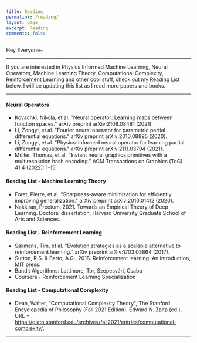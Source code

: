```yaml
---
title: Reading
permalink: /reading/
layout: page
excerpt: Reading
comments: false
---
```

Hey Everyone~
<hr>
If you are interested in Physics Informed Machine Learning, Neural Operators, Machine Learning Theory, Computational Complexity, Reinforcement Learning and other cool stuff, check out my Reading List below. I will be updating this list as I read more papers and books.
<hr>

#### Neural Operators
* Kovachki, Nikola, et al. "Neural operator: Learning maps between function spaces." arXiv preprint arXiv:2108.08481 (2021).
* Li, Zongyi, et al. "Fourier neural operator for parametric partial differential equations." arXiv preprint arXiv:2010.08895 (2020).
* Li, Zongyi, et al. "Physics-informed neural operator for learning partial differential equations." arXiv preprint arXiv:2111.03794 (2021).
* Müller, Thomas, et al. "Instant neural graphics primitives with a multiresolution hash encoding." ACM Transactions on Graphics (ToG) 41.4 (2022): 1-15.


#### Reading List - Machine Learning Theory
* Foret, Pierre, et al. "Sharpness-aware minimization for efficiently improving generalization." arXiv preprint arXiv:2010.01412 (2020).
* Nakkiran, Preetum. 2021. Towards an Empirical Theory of Deep Learning. Doctoral dissertation, Harvard University Graduate School of Arts and Sciences.

#### Reading List - Reinforcement Learning
* Salimans, Tim, et al. "Evolution strategies as a scalable alternative to reinforcement learning." arXiv preprint arXiv:1703.03864 (2017).
* Sutton, R.S. & Barto, A.G., 2018. Reinforcement learning: An introduction, MIT press.
* Bandit Algorithms: Lattimore, Tor, Szepesvári, Csaba
* Coursera - Reinforcement Learning Specialization

#### Reading List - Computational Complexity
* Dean, Walter, "Computational Complexity Theory", The Stanford Encyclopedia of Philosophy (Fall 2021 Edition), Edward N. Zalta (ed.), URL = <https://plato.stanford.edu/archives/fall2021/entries/computational-complexity/>.


<hr>